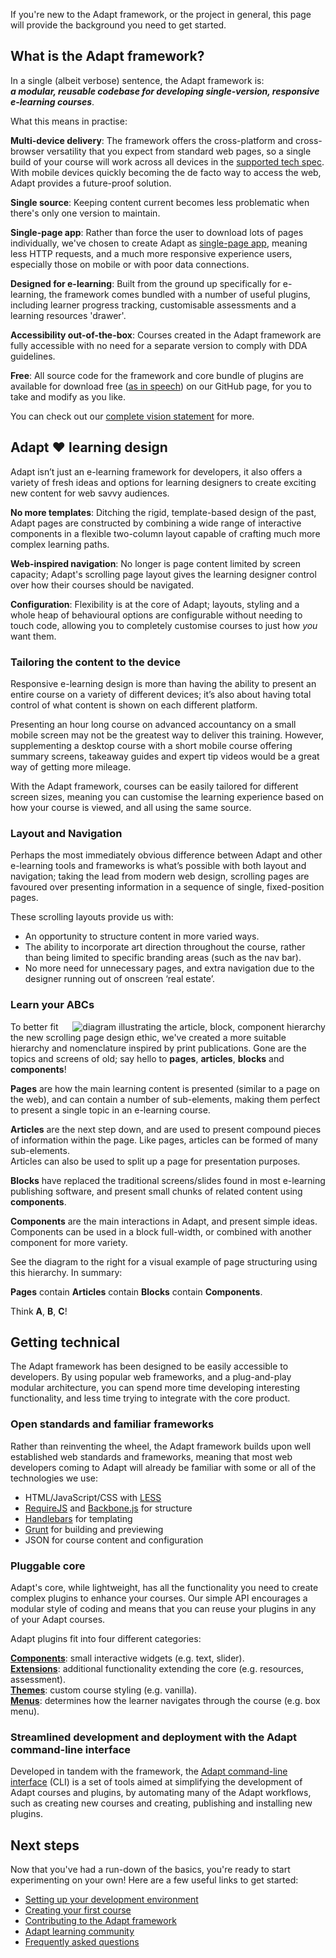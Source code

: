 If you're new to the Adapt framework, or the project in general, this page will provide the background you need to get started.

## What is the Adapt framework?

In a single (albeit verbose) sentence, the Adapt framework is:<br>
***a modular, reusable codebase for developing single-version, responsive e-learning courses***.

What this means in practise:

**Multi-device delivery**: The framework offers the cross-platform and cross-browser versatility that you expect from standard web pages, so a single build of your course will work across all devices in the [supported tech spec](https://github.com/adaptlearning/documentation/blob/master/01_cross_workstream/developer_requirements.md). With mobile devices quickly becoming the de facto way to access the web, Adapt provides a future-proof solution.

**Single source**: Keeping content current becomes less problematic when there's only one version to maintain.

**Single-page app**: Rather than force the user to download lots of pages individually, we've chosen to create Adapt as [single-page app](https://en.wikipedia.org/wiki/Single-page_application), meaning less HTTP requests, and a much more responsive experience users, especially those on mobile or with poor data connections.

**Designed for e-learning**: Built from the ground up specifically for e-learning, the framework comes bundled with a number of useful plugins, including learner progress tracking, customisable assessments and a learning resources 'drawer'.

**Accessibility out-of-the-box**: Courses created in the Adapt framework are fully accessible with no need for a separate version to comply with DDA guidelines.

**Free**: All source code for the framework and core bundle of plugins are available for download free ([as in speech](https://en.wikipedia.org/wiki/Free_and_open-source_software)) on our GitHub page, for you to take and modify as you like.

You can check out our [complete vision statement](https://github.com/adaptlearning/documentation/blob/master/01_cross_workstream/vision_breakdown.docx) for more.

## Adapt :heart: learning design

Adapt isn’t just an e-learning framework for developers, it also offers a variety of fresh ideas and options for learning designers to create exciting new content for web savvy audiences.

**No more templates**: Ditching the rigid, template-based design of the past, Adapt pages are constructed by combining a wide range of interactive components in a flexible two-column layout capable of crafting much more complex learning paths.

**Web-inspired navigation**: No longer is page content limited by screen capacity; Adapt's scrolling page layout gives the learning designer control over how their courses should be navigated.

**Configuration**: Flexibility is at the core of Adapt; layouts, styling and a whole heap of behavioural options are configurable without needing to touch code, allowing you to completely customise courses to just how *you* want them.

### Tailoring the content to the device

Responsive e-learning design is more than having the ability to present an entire course on a variety of different devices; it’s also about having total control of what content is shown on each different platform.

Presenting an hour long course on advanced accountancy on a small mobile screen may not be the greatest way to deliver this training. However, supplementing a desktop course with a short mobile course offering summary screens, takeaway guides and expert tip videos would be a great way of getting more mileage.

With the Adapt framework, courses can be easily tailored for different screen sizes, meaning you can customise the learning experience based on how your course is viewed, and all using the same source.

### Layout and Navigation

Perhaps the most immediately obvious difference between Adapt and other e-learning tools and frameworks is what’s possible with both layout and navigation; taking the lead from modern web design, scrolling pages are favoured over presenting information in a sequence of single, fixed-position pages.

These scrolling layouts provide us with:

- An opportunity to structure content in more varied ways.
- The ability to incorporate art direction throughout the course, rather than being limited to specific branding areas (such as the nav bar).
- No more need for unnecessary pages, and extra navigation due to the designer running out of onscreen ‘real estate’.

### Learn your ABCs

<img src="https://github.com/adaptlearning/documentation/blob/master/04_wiki_assets/adapt_framework/adapt-a-b-c.jpg" alt="diagram illustrating the article, block, component hierarchy" align="right">

To better fit the new scrolling page design ethic, we've created a more suitable hierarchy and nomenclature inspired by print publications. Gone are the topics and screens of old; say hello to **pages**, **articles**, **blocks** and **components**!

**Pages** are how the main learning content is presented (similar to a page on the web), and can contain a number of sub-elements, making them perfect to present a single topic in an e-learning course.

**Articles** are the next step down, and are used to present compound pieces of information within the page. Like pages, articles can be formed of many sub-elements. 
<br>Articles can also be used to split up a page for presentation purposes.

**Blocks** have replaced the traditional screens/slides found in most e-learning publishing software, and present small chunks of related content using **components**.

**Components** are the main interactions in Adapt, and present simple ideas. Components can be used in a block full-width, or combined with another component for more variety.

See the diagram to the right for a visual example of page structuring using this hierarchy. In summary:

**Pages** contain **Articles** contain **Blocks** contain **Components**.

Think **A**, **B**, **C**!

## Getting technical

The Adapt framework has been designed to be easily accessible to developers. By using popular web frameworks, and a plug-and-play modular architecture, you can spend more time developing interesting functionality, and less time trying to integrate with the core product.

### Open standards and familiar frameworks

Rather than reinventing the wheel, the Adapt framework builds upon well established web standards and frameworks, meaning that most web developers coming to Adapt will already be familiar with some or all of the technologies we use:

- HTML/JavaScript/CSS with [LESS](http://lesscss.org/)
- [RequireJS](http://requirejs.org/) and [Backbone.js](http://backbonejs.org/) for structure
- [Handlebars](http://handlebarsjs.com/) for templating
- [Grunt](http://gruntjs.com/) for building and previewing
- JSON for course content and configuration

### Pluggable core

Adapt's core, while lightweight, has all the functionality you need to create complex plugins to enhance your courses. Our simple API encourages a modular style of coding and means that you can reuse your plugins in any of your Adapt courses.

Adapt plugins fit into four different categories:

**[Components](https://github.com/adaptlearning/adapt_framework/wiki/Core-Plug-ins-in-the-Adapt-Learning-Framework#components)**: small interactive widgets (e.g. text, slider).<br>
**[Extensions](https://github.com/adaptlearning/adapt_framework/wiki/Core-Plug-ins-in-the-Adapt-Learning-Framework#extensions)**: additional functionality extending the core (e.g. resources, assessment).<br>
**[Themes](https://github.com/adaptlearning/adapt_framework/wiki/Core-Plug-ins-in-the-Adapt-Learning-Framework#themes)**: custom course styling (e.g. vanilla).<br>
**[Menus](https://github.com/adaptlearning/adapt_framework/wiki/Core-Plug-ins-in-the-Adapt-Learning-Framework#menus)**: determines how the learner navigates through the course (e.g. box menu).

### Streamlined development and deployment with the Adapt command-line interface

Developed in tandem with the framework, the [Adapt command-line interface](https://github.com/adaptlearning/adapt_framework/wiki/Adapt-Command-Line-Interface) (CLI) is a set of tools aimed at simplifying the development of Adapt courses and plugins, by automating many of the Adapt workflows, such as creating new courses and creating, publishing and installing new plugins.

## Next steps

Now that you've had a run-down of the basics, you're ready to start experimenting on your own! Here are a few useful links to get started:

- [Setting up your development environment](https://github.com/adaptlearning/adapt_framework/wiki/Setting-up-your-development-environment)
- [Creating your first course](https://github.com/adaptlearning/adapt_framework/wiki/Creating-your-first-course)
- [Contributing to the Adapt framework](https://github.com/adaptlearning/adapt_framework/wiki/Contributing-to-the-Adapt-Framework)
- [Adapt learning community](https://community.adaptlearning.org/)
- [Frequently asked questions](https://github.com/adaptlearning/adapt_authoring/wiki/FAQ)